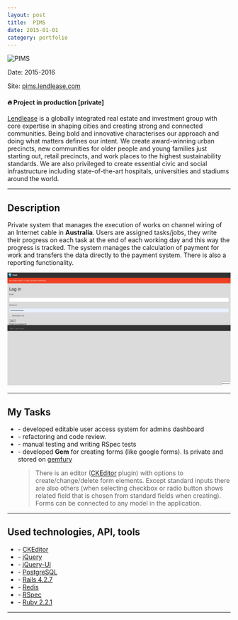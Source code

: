 ```yaml
---
layout: post
title:  PIMS
date: 2015-01-01
category: portfolio
---
```


<img src="/assets/images/lendlease.png" width="600" title="PIMS">

Date: 2015-2016

Site: [pims.lendlease.com](https://pims.lendlease.com/)

#### 🔥 Project in production [private]

[Lendlease](https://lendlease.com/) is a globally integrated real estate and
investment group with core expertise in shaping cities and creating strong and
connected communities. Being bold and innovative characterises our approach and
doing what matters defines our intent. We create award-winning urban precincts,
new communities for older people and young families just starting out, retail
precincts, and work places to the highest sustainability standards. We are also
privileged to create essential civic and social infrastructure including
state-of-the-art hospitals, universities and stadiums around the world.

<!--more-->

_________________

## Description

Private system that manages the execution of works on channel wiring of
an Internet cable in **Australia**.
Users are assigned tasks/jobs, they write their progress on each task at the
end of each working day and this way the progress is tracked. The system manages
the calculation of payment for work and transfers the data directly to
the payment system. There is also a reporting functionality.

<img src="/assets/images/pims.png" width="600" title="PIMS">

_________________

## My Tasks

* \- developed editable user access system for admins dashboard
* \- refactoring and code review.
* \- manual testing and writing RSpec tests
* \- developed **Gem** for creating forms (like google forms). Is private and
  stored on [gemfury](https://gemfury.com/)
  > There is an editor ([CKEditor](https://ckeditor.com/) plugin) with options
  > to create/change/delete form elements.
  > Except standard inputs there are also others (when selecting checkbox or
  > radio button shows related field that is chosen from standard fields when
  > creating).  
  > Forms can be connected to any model in the application.

_________________

## Used technologies, API, tools

* \- [CKEditor](https://ckeditor.com/)
* \- [jQuery](https://jquery.com/)
* \- [jQuery-UI](https://jqueryui.com/)
* \- [PostgreSQL](https://www.postgresql.org/)
* \- [Rails 4.2.7](https://rubyonrails.org/)
* \- [Redis](https://redis.io/)
* \- [RSpec](https://rspec.info/)
* \- [Ruby 2.2.1](https://www.ruby-lang.org/)

_________________
